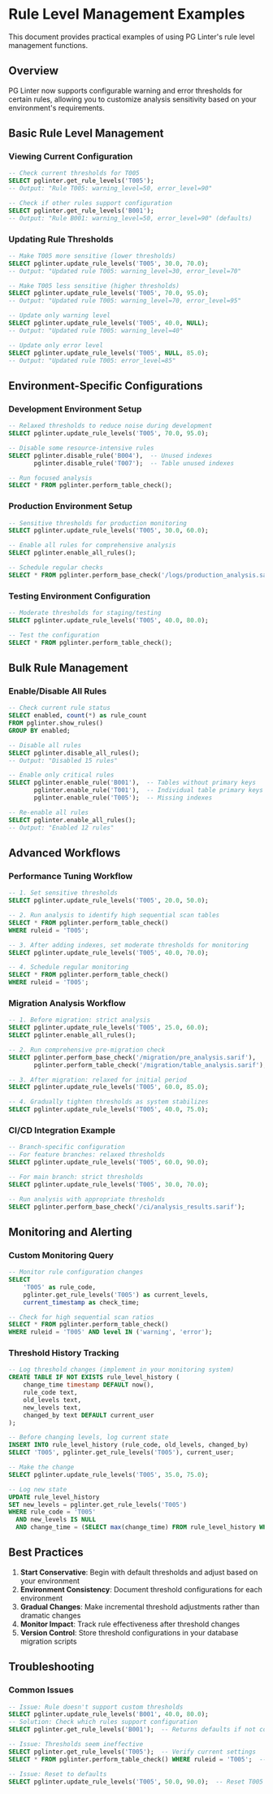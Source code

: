 # Rule Level Management Examples

This document provides practical examples of using PG Linter's rule level management functions.

## Overview

PG Linter now supports configurable warning and error thresholds for certain rules, allowing you to customize analysis sensitivity based on your environment's requirements.

## Basic Rule Level Management

### Viewing Current Configuration

```sql
-- Check current thresholds for T005
SELECT pglinter.get_rule_levels('T005');
-- Output: "Rule T005: warning_level=50, error_level=90"

-- Check if other rules support configuration
SELECT pglinter.get_rule_levels('B001');
-- Output: "Rule B001: warning_level=50, error_level=90" (defaults)
```

### Updating Rule Thresholds

```sql
-- Make T005 more sensitive (lower thresholds)
SELECT pglinter.update_rule_levels('T005', 30.0, 70.0);
-- Output: "Updated rule T005: warning_level=30, error_level=70"

-- Make T005 less sensitive (higher thresholds)
SELECT pglinter.update_rule_levels('T005', 70.0, 95.0);
-- Output: "Updated rule T005: warning_level=70, error_level=95"

-- Update only warning level
SELECT pglinter.update_rule_levels('T005', 40.0, NULL);
-- Output: "Updated rule T005: warning_level=40"

-- Update only error level
SELECT pglinter.update_rule_levels('T005', NULL, 85.0);
-- Output: "Updated rule T005: error_level=85"
```

## Environment-Specific Configurations

### Development Environment Setup

```sql
-- Relaxed thresholds to reduce noise during development
SELECT pglinter.update_rule_levels('T005', 70.0, 95.0);

-- Disable some resource-intensive rules
SELECT pglinter.disable_rule('B004'),  -- Unused indexes
       pglinter.disable_rule('T007');  -- Table unused indexes

-- Run focused analysis
SELECT * FROM pglinter.perform_table_check();
```

### Production Environment Setup

```sql
-- Sensitive thresholds for production monitoring
SELECT pglinter.update_rule_levels('T005', 30.0, 60.0);

-- Enable all rules for comprehensive analysis
SELECT pglinter.enable_all_rules();

-- Schedule regular checks
SELECT * FROM pglinter.perform_base_check('/logs/production_analysis.sarif');
```

### Testing Environment Configuration

```sql
-- Moderate thresholds for staging/testing
SELECT pglinter.update_rule_levels('T005', 40.0, 80.0);

-- Test the configuration
SELECT * FROM pglinter.perform_table_check();
```

## Bulk Rule Management

### Enable/Disable All Rules

```sql
-- Check current rule status
SELECT enabled, count(*) as rule_count
FROM pglinter.show_rules()
GROUP BY enabled;

-- Disable all rules
SELECT pglinter.disable_all_rules();
-- Output: "Disabled 15 rules"

-- Enable only critical rules
SELECT pglinter.enable_rule('B001'),  -- Tables without primary keys
       pglinter.enable_rule('T001'),  -- Individual table primary keys
       pglinter.enable_rule('T005');  -- Missing indexes

-- Re-enable all rules
SELECT pglinter.enable_all_rules();
-- Output: "Enabled 12 rules"
```

## Advanced Workflows

### Performance Tuning Workflow

```sql
-- 1. Set sensitive thresholds
SELECT pglinter.update_rule_levels('T005', 20.0, 50.0);

-- 2. Run analysis to identify high sequential scan tables
SELECT * FROM pglinter.perform_table_check()
WHERE ruleid = 'T005';

-- 3. After adding indexes, set moderate thresholds for monitoring
SELECT pglinter.update_rule_levels('T005', 40.0, 70.0);

-- 4. Schedule regular monitoring
SELECT * FROM pglinter.perform_table_check()
WHERE ruleid = 'T005';
```

### Migration Analysis Workflow

```sql
-- 1. Before migration: strict analysis
SELECT pglinter.update_rule_levels('T005', 25.0, 60.0);
SELECT pglinter.enable_all_rules();

-- 2. Run comprehensive pre-migration check
SELECT pglinter.perform_base_check('/migration/pre_analysis.sarif'),
       pglinter.perform_table_check('/migration/table_analysis.sarif');

-- 3. After migration: relaxed for initial period
SELECT pglinter.update_rule_levels('T005', 60.0, 85.0);

-- 4. Gradually tighten thresholds as system stabilizes
SELECT pglinter.update_rule_levels('T005', 40.0, 75.0);
```

### CI/CD Integration Example

```sql
-- Branch-specific configuration
-- For feature branches: relaxed thresholds
SELECT pglinter.update_rule_levels('T005', 60.0, 90.0);

-- For main branch: strict thresholds
SELECT pglinter.update_rule_levels('T005', 30.0, 70.0);

-- Run analysis with appropriate thresholds
SELECT pglinter.perform_base_check('/ci/analysis_results.sarif');
```

## Monitoring and Alerting

### Custom Monitoring Query

```sql
-- Monitor rule configuration changes
SELECT
    'T005' as rule_code,
    pglinter.get_rule_levels('T005') as current_levels,
    current_timestamp as check_time;

-- Check for high sequential scan ratios
SELECT * FROM pglinter.perform_table_check()
WHERE ruleid = 'T005' AND level IN ('warning', 'error');
```

### Threshold History Tracking

```sql
-- Log threshold changes (implement in your monitoring system)
CREATE TABLE IF NOT EXISTS rule_level_history (
    change_time timestamp DEFAULT now(),
    rule_code text,
    old_levels text,
    new_levels text,
    changed_by text DEFAULT current_user
);

-- Before changing levels, log current state
INSERT INTO rule_level_history (rule_code, old_levels, changed_by)
SELECT 'T005', pglinter.get_rule_levels('T005'), current_user;

-- Make the change
SELECT pglinter.update_rule_levels('T005', 35.0, 75.0);

-- Log new state
UPDATE rule_level_history
SET new_levels = pglinter.get_rule_levels('T005')
WHERE rule_code = 'T005'
  AND new_levels IS NULL
  AND change_time = (SELECT max(change_time) FROM rule_level_history WHERE rule_code = 'T005');
```

## Best Practices

1. **Start Conservative**: Begin with default thresholds and adjust based on your environment
2. **Environment Consistency**: Document threshold configurations for each environment
3. **Gradual Changes**: Make incremental threshold adjustments rather than dramatic changes
4. **Monitor Impact**: Track rule effectiveness after threshold changes
5. **Version Control**: Store threshold configurations in your database migration scripts

## Troubleshooting

### Common Issues

```sql
-- Issue: Rule doesn't support custom thresholds
SELECT pglinter.update_rule_levels('B001', 40.0, 80.0);
-- Solution: Check which rules support configuration
SELECT pglinter.get_rule_levels('B001');  -- Returns defaults if not configurable

-- Issue: Thresholds seem ineffective
SELECT pglinter.get_rule_levels('T005');  -- Verify current settings
SELECT * FROM pglinter.perform_table_check() WHERE ruleid = 'T005';  -- Check results

-- Issue: Reset to defaults
SELECT pglinter.update_rule_levels('T005', 50.0, 90.0);  -- Reset T005 to defaults
```
